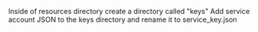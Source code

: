 Inside of resources directory create a directory called "keys"
Add service account JSON to the keys directory and rename it to service_key.json
